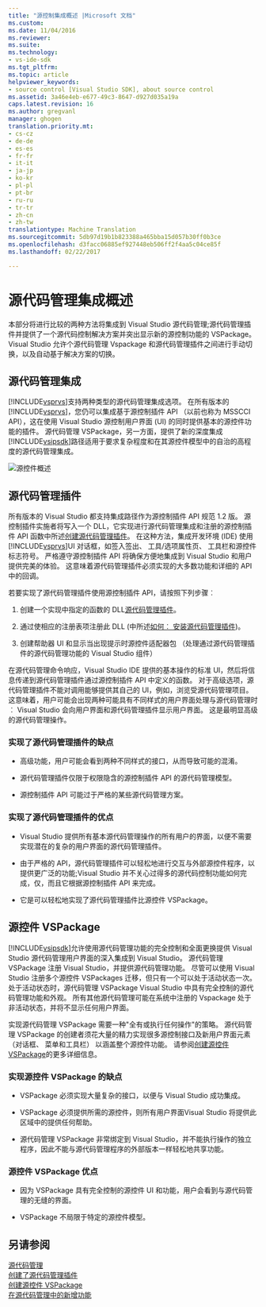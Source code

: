 ```yaml
---
title: "源控制集成概述 |Microsoft 文档"
ms.custom: 
ms.date: 11/04/2016
ms.reviewer: 
ms.suite: 
ms.technology:
- vs-ide-sdk
ms.tgt_pltfrm: 
ms.topic: article
helpviewer_keywords:
- source control [Visual Studio SDK], about source control
ms.assetid: 3a46e4eb-e677-49c3-8647-d927d035a19a
caps.latest.revision: 16
ms.author: gregvanl
manager: ghogen
translation.priority.mt:
- cs-cz
- de-de
- es-es
- fr-fr
- it-it
- ja-jp
- ko-kr
- pl-pl
- pt-br
- ru-ru
- tr-tr
- zh-cn
- zh-tw
translationtype: Machine Translation
ms.sourcegitcommit: 5db97d19b1b823388a465bba15d057b30ff0b3ce
ms.openlocfilehash: d3facc06885ef927448eb506ff2f4aa5c04ce85f
ms.lasthandoff: 02/22/2017

---
```

# <a name="source-control-integration-overview"></a>源代码管理集成概述
本部分将进行比较的两种方法将集成到 Visual Studio 源代码管理;源代码管理插件并提供了一个源代码控制解决方案并突出显示新的源控制功能的 VSPackage。 Visual Studio 允许个源代码管理 Vspackage 和源代码管理插件之间进行手动切换，以及自动基于解决方案的切换。  
  
## <a name="source-control-integration"></a>源代码管理集成  
 [!INCLUDE[vsprvs](../../code-quality/includes/vsprvs_md.md)]支持两种类型的源代码管理集成选项。 在所有版本的[!INCLUDE[vsprvs](../../code-quality/includes/vsprvs_md.md)]，您仍可以集成基于源控制插件 API （以前也称为 MSSCCI API），这在使用 Visual Studio 源控制用户界面 (UI) 的同时提供基本的源控件功能的插件。 源代码管理 VSPackage，另一方面，提供了新的深度集成[!INCLUDE[vsipsdk](../../extensibility/includes/vsipsdk_md.md)]路径适用于要求复杂程度和在其源控件模型中的自治的高程度的源代码管理集成。  
  
 ![源控件概述](../../extensibility/internals/media/sourcectnrloverview.gif "SourceCtnrlOverview")  
  
## <a name="source-control-plug-in"></a>源代码管理插件  
 所有版本的 Visual Studio 都支持集成路径作为源控制插件 API 规范 1.2 版。 源控制插件实施者将写入一个 DLL，它实现进行源代码管理集成和注册的源控制插件 API 函数中所述[创建源代码管理插件](../../extensibility/internals/creating-a-source-control-plug-in.md)。 在这种方法，集成开发环境 (IDE) 使用[!INCLUDE[vsprvs](../../code-quality/includes/vsprvs_md.md)]UI 对话框，如签入签出、 工具/选项属性页、 工具栏和源控件标志符号。 严格遵守源控制插件 API 将确保方便地集成到 Visual Studio 和用户提供完美的体验。 这意味着源代码管理插件必须实现的大多数功能和详细的 API 中的回调。  
  
 若要实现了源代码管理插件使用源控制插件 API，请按照下列步骤︰  
  
1.  创建一个实现中指定的函数的 DLL[源代码管理插件](../../extensibility/source-control-plug-ins.md)。  
  
2.  通过使相应的注册表项注册此 DLL (中所述[如何︰ 安装源代码管理插件](../../extensibility/internals/how-to-install-a-source-control-plug-in.md))。  
  
3.  创建帮助器 UI 和显示当出现提示时源控件适配器包 （处理通过源代码管理插件的源代码管理功能的 Visual Studio 组件）  
  
 在源代码管理命令响应，Visual Studio IDE 提供的基本操作的标准 UI，然后将信息传递到源代码管理插件通过源控制插件 API 中定义的函数。 对于高级选项，源代码管理插件不能对调用能够提供其自己的 UI，例如，浏览受源代码管理项目。 这意味着，用户可能会出现两种可能具有不同样式的用户界面处理与源代码管理时︰ Visual Studio 会向用户界面和源代码管理插件显示用户界面。 这是最明显高级的源代码管理操作。  
  
### <a name="drawbacks-to-implementing-a-source-control-plug-in"></a>实现了源代码管理插件的缺点  
  
-   高级功能，用户可能会看到两种不同样式的接口，从而导致可能的混淆。  
  
-   源代码管理插件仅限于权限隐含的源控制插件 API 的源代码管理模型。  
  
-   源控制插件 API 可能过于严格的某些源代码管理方案。  
  
### <a name="advantages-to-implementing-a-source-control-plug-in"></a>实现了源代码管理插件的优点  
  
-   Visual Studio 提供所有基本源代码管理操作的所有用户的界面，以便不需要实现潜在的复杂的用户界面的源代码管理插件。  
  
-   由于严格的 API，源代码管理插件可以轻松地进行交互与外部源控件程序，以提供更广泛的功能;Visual Studio 并不关心过得多的源代码控制功能如何完成，仅，而且它根据源控制插件 API 来完成。  
  
-   它是可以轻松地实现了源代码管理插件比源控件 VSPackage。  
  
## <a name="source-control-vspackage"></a>源控件 VSPackage  
 [!INCLUDE[vsipsdk](../../extensibility/includes/vsipsdk_md.md)]允许使用源代码管理功能的完全控制和全面更换提供 Visual Studio 源代码管理用户界面的深入集成到 Visual Studio。 源代码管理 VSPackage 注册 Visual Studio，并提供源代码管理功能。 尽管可以使用 Visual Studio 注册多个源控件 VSPackages 迁移，但只有一个可以处于活动状态一次。 处于活动状态时，源代码管理 VSPackage Visual Studio 中具有完全控制的源代码管理功能和外观。 所有其他源代码管理可能在系统中注册的 Vspackage 处于非活动状态，并将不显示任何用户界面。  
  
 实现源代码管理 VSPackage 需要一种"全有或执行任何操作"的策略。 源代码管理 VSPackage 的创建者须花大量的精力实现很多源控制接口及新用户界面元素 （对话框、 菜单和工具栏） 以涵盖整个源控件功能。 请参阅[创建源控件 VSPackage](../../extensibility/internals/creating-a-source-control-vspackage.md)的更多详细信息。  
  
### <a name="drawbacks-to-implementing-a-source-control-vspackage"></a>实现源控件 VSPackage 的缺点  
  
-   VSPackage 必须实现大量复杂的接口，以便与 Visual Studio 成功集成。  
  
-   VSPackage 必须提供所需的源控件，则所有用户界面Visual Studio 将提供此区域中的提供任何帮助。  
  
-   源代码管理 VSPackage 非常绑定到 Visual Studio，并不能执行操作的独立程序，因此不能与源代码管理程序的外部版本一样轻松地共享功能。  
  
### <a name="advantages-to-implementing-a-source-control-vspackage"></a>源控件 VSPackage 优点  
  
-   因为 VSPackage 具有完全控制的源控件 UI 和功能，用户会看到与源代码管理的无缝的界面。  
  
-   VSPackage 不局限于特定的源控件模型。  
  
## <a name="see-also"></a>另请参阅  
 [源代码管理](../../extensibility/internals/source-control.md)   
 [创建了源代码管理插件](../../extensibility/internals/creating-a-source-control-plug-in.md)   
 [创建源控件 VSPackage](../../extensibility/internals/creating-a-source-control-vspackage.md)   
 [在源代码管理中的新增功能](../../extensibility/internals/what-s-new-in-source-control.md)
